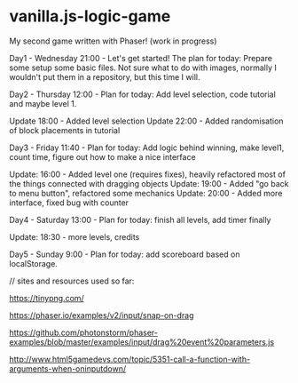 # vanilla.js-logic-game
My second game written with Phaser! (work in progress)

Day1 - Wednesday 21:00 - Let's get started! The plan for today: Prepare some setup some basic files.
Not sure what to do with images, normally I wouldn't put them in a repository, but this time I will.

Day2 - Thursday 12:00 - Plan for today: Add level selection, code tutorial and maybe level 1.

Update 18:00 - Added level selection
Update 22:00 - Added randomisation of block placements in tutorial

Day3 - Friday 11:40 - Plan for today: Add logic behind winning, make level1, count time, figure out how to make a nice interface

Update: 16:00 - Added level one (requires fixes), heavily refactored most of the things connected with dragging objects
Update: 19:00 - Added "go back to menu button", refactored some mechanics
Update: 20:00 - Added more interface, fixed bug with counter

Day4 - Saturday 13:00 - Plan for today: finish all levels, add timer finally

Update: 18:30 - more levels, credits

Day5 - Sunday 9:00 - Plan for today: add scoreboard based on localStorage.



// sites and resources used so far:

 https://tinypng.com/

 https://phaser.io/examples/v2/input/snap-on-drag

 https://github.com/photonstorm/phaser-examples/blob/master/examples/input/drag%20event%20parameters.js

 http://www.html5gamedevs.com/topic/5351-call-a-function-with-arguments-when-oninputdown/